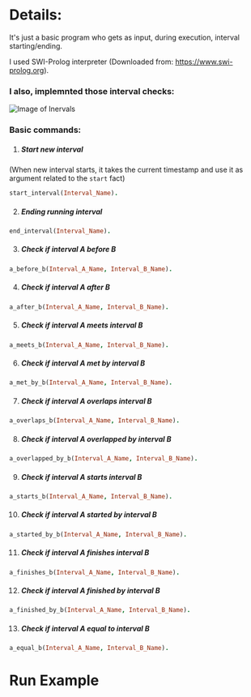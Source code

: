 # Details:
It's just a basic program who gets as input, during execution, interval starting/ending.

I used SWI-Prolog interpreter (Downloaded from: https://www.swi-prolog.org).

### I also, implemnted those interval checks:
![Image of Inervals](https://www.researchgate.net/profile/Ioannis_Tsamardinos/publication/230561978/figure/fig2/AS:646067146223617@1531045819115/1-The-13-relations-between-intervals-in-Allens-algebra-Interval-A-is-always-either-at.png)

### Basic commands:
1. ##### Start new interval
(When new interval starts, it takes the current timestamp and use it as argument related to the `start` fact)
```prolog
start_interval(Interval_Name).
```
2. ##### Ending running interval
```prolog
end_interval(Interval_Name).
```
3. ##### Check if interval A before B 
```prolog
a_before_b(Interval_A_Name, Interval_B_Name).
```
4. ##### Check if interval A after B
```prolog
a_after_b(Interval_A_Name, Interval_B_Name).
```
5. ##### Check if interval A meets interval B 
```prolog
a_meets_b(Interval_A_Name, Interval_B_Name).
```
6. ##### Check if interval A met by interval B 
```prolog
a_met_by_b(Interval_A_Name, Interval_B_Name).
```
7. ##### Check if interval A overlaps interval B 
```prolog
a_overlaps_b(Interval_A_Name, Interval_B_Name).
```
8. ##### Check if interval A overlapped by interval B 
```prolog
a_overlapped_by_b(Interval_A_Name, Interval_B_Name).
```
9. ##### Check if interval A starts interval B 
```prolog
a_starts_b(Interval_A_Name, Interval_B_Name).
```
10. ##### Check if interval A started by interval B 
```prolog
a_started_by_b(Interval_A_Name, Interval_B_Name).
```
11. ##### Check if interval A finishes interval B 
```prolog
a_finishes_b(Interval_A_Name, Interval_B_Name).
```
12. ##### Check if interval A finished by interval B 
```prolog
a_finished_by_b(Interval_A_Name, Interval_B_Name).
```
13. ##### Check if interval A equal to interval B 
```prolog
a_equal_b(Interval_A_Name, Interval_B_Name).
```

# Run Example

